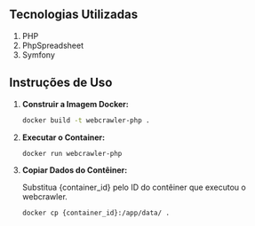 

## **Tecnologias Utilizadas**

1.   PHP
2.   PhpSpreadsheet
3.   Symfony

## **Instruções de Uso**

1. **Construir a Imagem Docker:**
   
   ```bash
   docker build -t webcrawler-php .
    ```
2. **Executar o Container:**
   
   ```bash
   docker run webcrawler-php
    ```

3. **Copiar Dados do Contêiner:**

   Substitua {container_id} pelo ID do contêiner que executou o webcrawler.
   
   ```bash
   docker cp {container_id}:/app/data/ .
    ```
   

